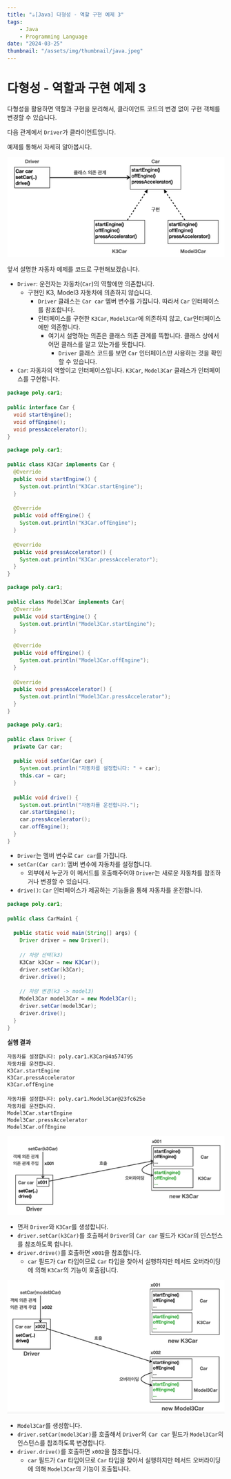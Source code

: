 ```yaml
---
title: "☕️[Java] 다형성 - 역할 구현 예제 3"
tags:
    - Java
    - Programming Language
date: "2024-03-25"
thumbnail: "/assets/img/thumbnail/java.jpeg"
---
```


# 다형성 - 역할과 구현 예제 3

다형성을 활용하면 역할과 구현을 분리해서, 클라이언트 코드의 변경 없이 구현 객체를 변경할 수 있습니다.

다음 관계에서 `Driver`가 클라이언트입니다.

예제를 통해서 자세히 알아봅시다.

<img src = "https://github.com/devKobe24/images/blob/main/%E1%84%83%E1%85%A1%E1%84%92%E1%85%A7%E1%86%BC%E1%84%89%E1%85%A5%E1%86%BC-%E1%84%8B%E1%85%A7%E1%86%A8%E1%84%92%E1%85%A1%E1%86%AF%E1%84%80%E1%85%AA%E1%84%80%E1%85%AE%E1%84%92%E1%85%A7%E1%86%AB%E1%84%8B%E1%85%A8%E1%84%8C%E1%85%A63.png?raw=true">

앞서 설명한 자동차 예제를 코드로 구현해보겠습니다.
- `Driver`: 운전자는 자동차(`Car`)의 역할에만 의존합니다. 
    - 구현인 K3, Model3 자동차에 의존하지 않습니다.
        - `Driver` 클래스는 `Car car` 멤버 변수를 가집니다. 따라서 `Car` 인터페이스를 참조합니다.
        - 인터페이스를 구현한 `K3Car`, `Model3Car`에 의존하지 않고, `Car`인터페이스에만 의존합니다.
            - 여기서 설명하는 의존은 클래스 의존 관계를 뜩합니다. 클래스 상에서 어떤 클래스를 알고 있는가를 뜻합니다.
                - `Driver` 클래스 코드를 보면 `Car` 인터페이스만 사용하는 것을 확인할 수 있습니다.
- `Car`: 자동차의 역할이고 인터페이스입니다. `K3Car`, `Model3Car` 클래스가 인터페이스를 구현합니다.

```java
package poly.car1;

public interface Car {
  void startEngine();
  void offEngine();
  void pressAccelerator();
}
```

```java
package poly.car1;

public class K3Car implements Car {
  @Override
  public void startEngine() {
    System.out.println("K3Car.startEngine");
  }

  @Override
  public void offEngine() {
    System.out.println("K3Car.offEngine");
  }

  @Override
  public void pressAccelerator() {
    System.out.println("K3Car.pressAccelerator");
  }
}
```

```java
package poly.car1;

public class Model3Car implements Car{
  @Override
  public void startEngine() {
    System.out.println("Model3Car.startEngine");
  }

  @Override
  public void offEngine() {
    System.out.println("Model3Car.offEngine");
  }

  @Override
  public void pressAccelerator() {
    System.out.println("Model3Car.pressAccelerator");
  }
}
```

```java
package poly.car1;

public class Driver {
  private Car car;

  public void setCar(Car car) {
    System.out.println("자동차를 설정합니다: " + car);
    this.car = car;
  }

  public void drive() {
    System.out.println("자동차를 운전합니다.");
    car.startEngine();
    car.pressAccelerator();
    car.offEngine();
  }
}
```
- `Driver`는 멤버 변수로 `Car car`를 가집니다.
- `setCar(Car car)`: 멤버 변수에 자동차를 설정합니다.
    - 외부에서 누군가 이 메서드를 호출해주어야 `Driver`는 새로운 자동차를 참조하거나 변경할 수 있습니다.
- `drive()`: `Car` 인터페이스가 제공하는 기능들을 통해 자동차를 운전합니다.

```java
package poly.car1;

public class CarMain1 {

  public static void main(String[] args) {
    Driver driver = new Driver();

    // 차량 선택(k3)
    K3Car k3Car = new K3Car();
    driver.setCar(k3Car);
    driver.drive();

    // 차량 변경(k3 -> model3)
    Model3Car model3Car = new Model3Car();
    driver.setCar(model3Car);
    driver.drive();
  }
}
```

**실행 결과**
```
자동차를 설정합니다: poly.car1.K3Car@4a574795
자동차를 운전합니다.
K3Car.startEngine
K3Car.pressAccelerator
K3Car.offEngine

자동차를 설정합니다: poly.car1.Model3Car@23fc625e
자동차를 운전합니다.
Model3Car.startEngine
Model3Car.pressAccelerator
Model3Car.offEngine
```

<img src = "https://github.com/devKobe24/images/blob/main/%E1%84%83%E1%85%A1%E1%84%92%E1%85%A7%E1%86%BC%E1%84%89%E1%85%A5%E1%86%BC-%E1%84%8B%E1%85%A7%E1%86%A8%E1%84%92%E1%85%A1%E1%86%AF%E1%84%80%E1%85%AA%E1%84%80%E1%85%AE%E1%84%92%E1%85%A7%E1%86%AB%E1%84%8B%E1%85%A8%E1%84%8C%E1%85%A63-K3Car.png?raw=true">

- 먼저 `Driver`와 `K3Car`를 생성합니다.
- `driver.setCar(k3Car)`를 호출해서 `Driver`의 `Car car` 필드가 `K3Car`의 인스턴스를 참조하도록 합니다.
- `driver.drive()`를 호출하면 `x001`을 참조합니다.
    - `car` 필드가 `Car` 타입이므로 `Car` 타입을 찾아서 실행하지만 메서드 오버라이딩에 의해 `K3Car`의 기능이 호출됩니다.

<img src = "https://github.com/devKobe24/images/blob/main/%E1%84%83%E1%85%A1%E1%84%92%E1%85%A7%E1%86%BC%E1%84%89%E1%85%A5%E1%86%BC-%E1%84%8B%E1%85%A7%E1%86%A8%E1%84%92%E1%85%A1%E1%86%AF%E1%84%80%E1%85%AA%E1%84%80%E1%85%AE%E1%84%92%E1%85%A7%E1%86%AB%E1%84%8B%E1%85%A8%E1%84%8C%E1%85%A63-Model3Car.png?raw=true">

- `Model3Car`를 생성합니다.
- `driver.setCar(model3Car)`를 호출해서 `Driver`의 `Car car` 필드가 `Model3Car`의 인스턴스를 참조하도록 변경합니다.
- `driver.drive()`를 호출하면 `x002`을 참조합니다.
    - `car` 필드가 `Car` 타입이므로 `Car` 타입을 찾아서 실행하지만 메서드 오버라이딩에 의해 `Model3Car`의 기능이 호출됩니다.
